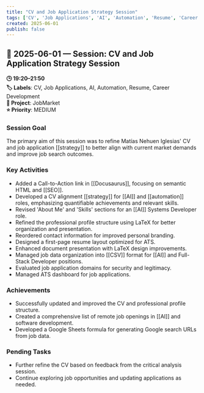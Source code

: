 ```yaml
---
title: "CV and Job Application Strategy Session"
tags: ['CV', 'Job Applications', 'AI', 'Automation', 'Resume', 'Career Development']
created: 2025-06-01
publish: false
---
```


## 📅 2025-06-01 — Session: CV and Job Application Strategy Session

**🕒 19:20–21:50**  
**🏷️ Labels**: CV, Job Applications, AI, Automation, Resume, Career Development  
**📂 Project**: JobMarket  
**⭐ Priority**: MEDIUM  


### Session Goal
The primary aim of this session was to refine Matías Nehuen Iglesias' CV and job application [[strategy]] to better align with current market demands and improve job search outcomes.

### Key Activities
- Added a Call-to-Action link in [[Docusaurus]], focusing on semantic HTML and [[SEO]].
- Developed a CV alignment [[strategy]] for [[AI]] and [[automation]] roles, emphasizing quantifiable achievements and relevant skills.
- Revised 'About Me' and 'Skills' sections for an [[AI]] Systems Developer role.
- Refined the professional profile structure using LaTeX for better organization and presentation.
- Reordered contact information for improved personal branding.
- Designed a first-page resume layout optimized for ATS.
- Enhanced document presentation with LaTeX design improvements.
- Managed job data organization into [[CSV]] format for [[AI]] and Full-Stack Developer positions.
- Evaluated job application domains for security and legitimacy.
- Managed ATS dashboard for job applications.

### Achievements
- Successfully updated and improved the CV and professional profile structure.
- Created a comprehensive list of remote job openings in [[AI]] and software development.
- Developed a Google Sheets formula for generating Google search URLs from job data.

### Pending Tasks
- Further refine the CV based on feedback from the critical analysis session.
- Continue exploring job opportunities and updating applications as needed.
